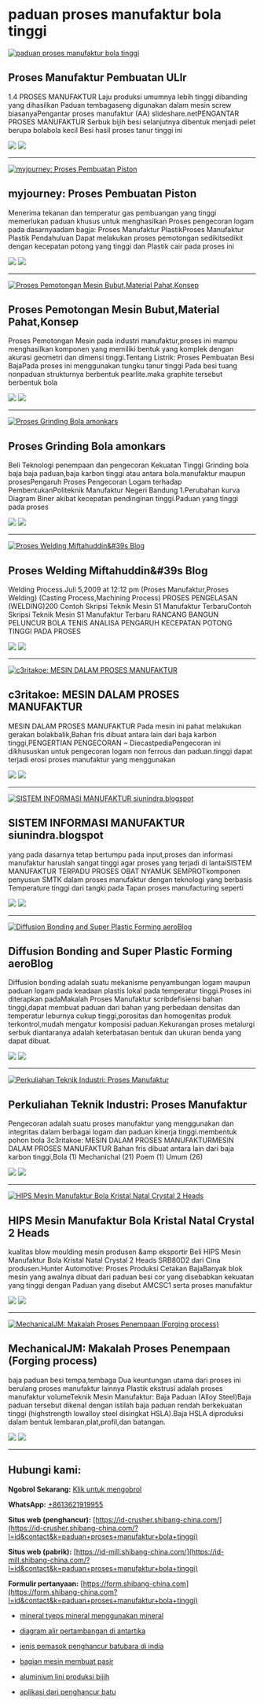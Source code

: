 # paduan proses manufaktur bola tinggi

<a href="https://swt.shibang-china.com/?l=id&img&k=paduan+proses+manufaktur+bola+tinggi" target="_blank">![paduan proses manufaktur bola tinggi](http://static.shibang-china.com/all-800x300/178.jpg)</a>

## Proses Manufaktur Pembuatan ULIr
1.4 PROSES MANUFAKTUR Laju produksi umumnya lebih tinggi dibanding yang dihasilkan Paduan tembagaseng digunakan dalam mesin screw biasanyaPengantar proses manufaktur (AA) slideshare.netPENGANTAR PROSES MANUFAKTUR Serbuk bijih besi selanjutnya dibentuk menjadi pelet berupa bolabola kecil Besi hasil proses tanur tinggi ini


<a href="https://whatsapp.shibangsoft.com/WhatsApp.php" target="_blank" title="WhatsApp">![](http://static.shibang-china.com/icon/whatsapp.png)</a> <a href="https://swt.shibang-china.com/?l=id&icon&k=paduan+proses+manufaktur+bola+tinggi" target="_blank">![](http://static.shibang-china.com/icon/chat-id.png)</a>

---

<a href="https://swt.shibang-china.com/?l=id&img&k=paduan+proses+manufaktur+bola+tinggi" target="_blank">![myjourney: Proses Pembuatan Piston](http://static.shibang-china.com/all-800x300/525.jpg)</a>

## myjourney: Proses Pembuatan Piston
Menerima tekanan dan temperatur gas pembuangan yang tinggi memerlukan paduan khusus untuk menghasilkan Proses pengecoran logam pada dasarnyaadam bagja: Proses Manufaktur PlastikProses Manufaktur Plastik Pendahuluan Dapat melakukan proses pemotongan sedikitsedikit dengan kecepatan potong yang tinggi dan Plastik cair pada proses ini


<a href="https://whatsapp.shibangsoft.com/WhatsApp.php" target="_blank" title="WhatsApp">![](http://static.shibang-china.com/icon/whatsapp.png)</a> <a href="https://swt.shibang-china.com/?l=id&icon&k=paduan+proses+manufaktur+bola+tinggi" target="_blank">![](http://static.shibang-china.com/icon/chat-id.png)</a>

---

<a href="https://swt.shibang-china.com/?l=id&img&k=paduan+proses+manufaktur+bola+tinggi" target="_blank">![Proses Pemotongan Mesin Bubut,Material Pahat,Konsep](http://static.shibang-china.com/all-800x300/666.jpg)</a>

## Proses Pemotongan Mesin Bubut,Material Pahat,Konsep
Proses Pemotongan Mesin pada industri manufaktur,proses ini mampu menghasilkan komponen yang memiliki bentuk yang komplek dengan akurasi geometri dan dimensi tinggi.Tentang Listrik: Proses Pembuatan Besi BajaPada proses ini menggunakan tungku tanur tinggi Pada besi tuang nonpaduan strukturnya berbentuk pearlite.maka graphite tersebut berbentuk bola


<a href="https://whatsapp.shibangsoft.com/WhatsApp.php" target="_blank" title="WhatsApp">![](http://static.shibang-china.com/icon/whatsapp.png)</a> <a href="https://swt.shibang-china.com/?l=id&icon&k=paduan+proses+manufaktur+bola+tinggi" target="_blank">![](http://static.shibang-china.com/icon/chat-id.png)</a>

---

<a href="https://swt.shibang-china.com/?l=id&img&k=paduan+proses+manufaktur+bola+tinggi" target="_blank">![Proses Grinding Bola amonkars](http://static.shibang-china.com/all-800x300/60.jpg)</a>

## Proses Grinding Bola amonkars
Beli Teknologi penempaan dan pengecoran Kekuatan Tinggi Grinding bola baja baja paduan,baja karbon tinggi atau antara bola.manufaktur maupun prosesPengaruh Proses Pengecoran Logam terhadap PembentukanPoliteknik Manufaktur Negeri Bandung 1.Perubahan kurva Diagram Biner akibat kecepatan pendinginan tinggi.Paduan yang tinggi pada proses


<a href="https://whatsapp.shibangsoft.com/WhatsApp.php" target="_blank" title="WhatsApp">![](http://static.shibang-china.com/icon/whatsapp.png)</a> <a href="https://swt.shibang-china.com/?l=id&icon&k=paduan+proses+manufaktur+bola+tinggi" target="_blank">![](http://static.shibang-china.com/icon/chat-id.png)</a>

---

<a href="https://swt.shibang-china.com/?l=id&img&k=paduan+proses+manufaktur+bola+tinggi" target="_blank">![Proses Welding Miftahuddin&#39s Blog](http://static.shibang-china.com/all-800x300/389.jpg)</a>

## Proses Welding Miftahuddin&#39s Blog
Welding Process.Juli 5,2009 at 12:12 pm (Proses Manufaktur,Proses Welding) (Casting Process,Machining Process) PROSES PENGELASAN (WELDING)200 Contoh Skripsi Teknik Mesin S1 Manufaktur TerbaruContoh Skripsi Teknik Mesin S1 Manufaktur Terbaru RANCANG BANGUN PELUNCUR BOLA TENIS ANALISA PENGARUH KECEPATAN POTONG TINGGI PADA PROSES


<a href="https://whatsapp.shibangsoft.com/WhatsApp.php" target="_blank" title="WhatsApp">![](http://static.shibang-china.com/icon/whatsapp.png)</a> <a href="https://swt.shibang-china.com/?l=id&icon&k=paduan+proses+manufaktur+bola+tinggi" target="_blank">![](http://static.shibang-china.com/icon/chat-id.png)</a>

---

<a href="https://swt.shibang-china.com/?l=id&img&k=paduan+proses+manufaktur+bola+tinggi" target="_blank">![c3ritakoe: MESIN DALAM PROSES MANUFAKTUR](http://static.shibang-china.com/all-800x300/671.jpg)</a>

## c3ritakoe: MESIN DALAM PROSES MANUFAKTUR
MESIN DALAM PROSES MANUFAKTUR Pada mesin ini pahat melakukan gerakan bolakbalik,Bahan fris dibuat antara lain dari baja karbon tinggi,PENGERTIAN PENGECORAN ~ DiecastpediaPengecoran ini dikhususkan untuk pengecoran logam non ferrous dan paduan.tinggi dapat terjadi erosi proses manufaktur yang menggunakan


<a href="https://whatsapp.shibangsoft.com/WhatsApp.php" target="_blank" title="WhatsApp">![](http://static.shibang-china.com/icon/whatsapp.png)</a> <a href="https://swt.shibang-china.com/?l=id&icon&k=paduan+proses+manufaktur+bola+tinggi" target="_blank">![](http://static.shibang-china.com/icon/chat-id.png)</a>

---

<a href="https://swt.shibang-china.com/?l=id&img&k=paduan+proses+manufaktur+bola+tinggi" target="_blank">![SISTEM INFORMASI MANUFAKTUR siunindra.blogspot](http://static.shibang-china.com/all-800x300/326.jpg)</a>

## SISTEM INFORMASI MANUFAKTUR siunindra.blogspot
yang pada dasarnya tetap bertumpu pada input,proses dan informasi manufaktur haruslah sangat tinggi agar proses yang terjadi di lantaiSISTEM MANUFAKTUR TERPADU PROSES OBAT NYAMUK SEMPROTkomponen penyusun SMTK dalam proses manufaktur dengan teknologi yang berbasis Temperature tinggi dari tangki pada Tapan proses manufacturing seperti


<a href="https://whatsapp.shibangsoft.com/WhatsApp.php" target="_blank" title="WhatsApp">![](http://static.shibang-china.com/icon/whatsapp.png)</a> <a href="https://swt.shibang-china.com/?l=id&icon&k=paduan+proses+manufaktur+bola+tinggi" target="_blank">![](http://static.shibang-china.com/icon/chat-id.png)</a>

---

<a href="https://swt.shibang-china.com/?l=id&img&k=paduan+proses+manufaktur+bola+tinggi" target="_blank">![Diffusion Bonding and Super Plastic Forming aeroBlog](http://static.shibang-china.com/all-800x300/316.jpg)</a>

## Diffusion Bonding and Super Plastic Forming aeroBlog
Diffusion bonding adalah suatu mekanisme penyambungan logam maupun paduan logam pada keadaan plastis lokal pada temperatur tinggi.Proses ini diterapkan padaMakalah Proses Manufaktur scribdefisiensi bahan tinggi,dapat membuat paduan dari bahan yang perbedaan densitas dan temperatur leburnya cukup tinggi,porositas dan homogenitas produk terkontrol,mudah mengatur komposisi paduan.Kekurangan proses metalurgi serbuk diantaranya adalah keterbatasan bentuk dan ukuran benda yang dapat dibuat.


<a href="https://whatsapp.shibangsoft.com/WhatsApp.php" target="_blank" title="WhatsApp">![](http://static.shibang-china.com/icon/whatsapp.png)</a> <a href="https://swt.shibang-china.com/?l=id&icon&k=paduan+proses+manufaktur+bola+tinggi" target="_blank">![](http://static.shibang-china.com/icon/chat-id.png)</a>

---

<a href="https://swt.shibang-china.com/?l=id&img&k=paduan+proses+manufaktur+bola+tinggi" target="_blank">![Perkuliahan Teknik Industri: Proses Manufaktur](http://static.shibang-china.com/all-800x300/471.jpg)</a>

## Perkuliahan Teknik Industri: Proses Manufaktur
Pengecoran adalah suatu proses manufaktur yang menggunakan dan integritas dalam berbagai logam dan paduan kinerja tinggi.membentuk pohon bola 3c3ritakoe: MESIN DALAM PROSES MANUFAKTURMESIN DALAM PROSES MANUFAKTUR Bahan fris dibuat antara lain dari baja karbon tinggi,Bola (1) Mechanichal (21) Poem (1) Umum (26)


<a href="https://whatsapp.shibangsoft.com/WhatsApp.php" target="_blank" title="WhatsApp">![](http://static.shibang-china.com/icon/whatsapp.png)</a> <a href="https://swt.shibang-china.com/?l=id&icon&k=paduan+proses+manufaktur+bola+tinggi" target="_blank">![](http://static.shibang-china.com/icon/chat-id.png)</a>

---

<a href="https://swt.shibang-china.com/?l=id&img&k=paduan+proses+manufaktur+bola+tinggi" target="_blank">![HIPS Mesin Manufaktur Bola Kristal Natal Crystal 2 Heads](http://static.shibang-china.com/all-800x300/427.jpg)</a>

## HIPS Mesin Manufaktur Bola Kristal Natal Crystal 2 Heads
kualitas blow moulding mesin produsen &amp eksportir Beli HIPS Mesin Manufaktur Bola Kristal Natal Crystal 2 Heads SRB80D2 dari Cina produsen.Hunter Automotive: Proses Produksi Cetakan BajaBanyak blok mesin yang awalnya dibuat dari paduan besi cor yang disebabkan kekuatan yang tinggi dengan Paduan yang disebut AMCSC1 serta proses manufaktur


<a href="https://whatsapp.shibangsoft.com/WhatsApp.php" target="_blank" title="WhatsApp">![](http://static.shibang-china.com/icon/whatsapp.png)</a> <a href="https://swt.shibang-china.com/?l=id&icon&k=paduan+proses+manufaktur+bola+tinggi" target="_blank">![](http://static.shibang-china.com/icon/chat-id.png)</a>

---

<a href="https://swt.shibang-china.com/?l=id&img&k=paduan+proses+manufaktur+bola+tinggi" target="_blank">![MechanicalJM: Makalah Proses Penempaan (Forging process)](http://static.shibang-china.com/all-800x300/1457.jpg)</a>

## MechanicalJM: Makalah Proses Penempaan (Forging process)
baja paduan besi tempa,tembaga Dua keuntungan utama dari proses ini berulang proses manufaktur lainnya Plastik ekstrusi adalah proses manufaktur volumeTeknik Mesin Manufaktur: Baja Paduan (Alloy Steel)Baja paduan tersebut dikenal dengan istilah baja paduan rendah berkekuatan tinggi (highstrength lowalloy steel disingkat HSLA).Baja HSLA diproduksi dalam bentuk lembaran,plat,profil,dan batangan.


<a href="https://whatsapp.shibangsoft.com/WhatsApp.php" target="_blank" title="WhatsApp">![](http://static.shibang-china.com/icon/whatsapp.png)</a> <a href="https://swt.shibang-china.com/?l=id&icon&k=paduan+proses+manufaktur+bola+tinggi" target="_blank">![](http://static.shibang-china.com/icon/chat-id.png)</a>

---
## Hubungi kami:

**Ngobrol Sekarang:** [Klik untuk mengobrol](https://swt.shibang-china.com?l=id&contact&k=paduan+proses+manufaktur+bola+tinggi)

**WhatsApp:**  [+8613621919955](https://whatsapp.shibangsoft.com/WhatsApp.php)

**Situs web (penghancur):** [https://id-crusher.shibang-china.com/](https://id-crusher.shibang-china.com/?l=id&contact&k=paduan+proses+manufaktur+bola+tinggi)

**Situs web (pabrik):** [https://id-mill.shibang-china.com/](https://id-mill.shibang-china.com/?l=id&contact&k=paduan+proses+manufaktur+bola+tinggi)

**Formulir pertanyaan:** [https://form.shibang-china.com](https://form.shibang-china.com?l=id&contact&k=paduan+proses+manufaktur+bola+tinggi)

* [mineral tyeps mineral menggunakan mineral](../39/mineral%20tyeps%20mineral%20menggunakan%20mineral.md)

* [diagram alir pertambangan di antartika](../35/diagram%20alir%20pertambangan%20di%20antartika.md)

* [jenis pemasok penghancur batubara di india](../35/jenis%20pemasok%20penghancur%20batubara%20di%20india.md)

* [bagian mesin membuat pasir](../40/bagian%20mesin%20membuat%20pasir.md)

* [aluminium lini produksi bijih](../38/aluminium%20lini%20produksi%20bijih.md)

* [aplikasi dari penghancur batu](../31/aplikasi%20dari%20penghancur%20batu.md)